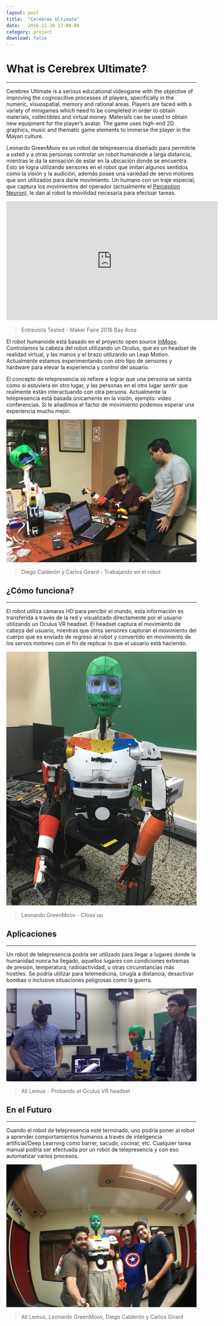 ```yaml
---
layout: post
title:  "Cerebrex Ultimate"
date:   2016-11-30 17:00:00
category: project
download: false
---
```


# What is Cerebrex Ultimate?
***

Cerebrex Ultimate is a serious educational videogame with
the objective of improving the cognoscitive processes of players, specifically in the
numeric, visuospatial, memory and rational areas. Players are faced with a variety of
minigames which need to be completed in order to obtain materials, collectibles and
virtual money. Materials can be used to obtain new equipment for the player’s avatar.
The game uses high-end 2D graphics, music and thematic game elements to immerse
the player in the Mayan culture.

Leonardo GreenMoov es un robot de telepresencia diseñado para permitirle a usted y a otras personas controlar un robot humanoide a larga distancia, mientras le da la sensación de estar en la ubicación donde se encuentra. Esto se logra utilizando sensores en el robot que imitan algunos sentidos como la visión y la audición, además posee una variedad de servo motores que son utilizados para darle movimiento. Un humano con un traje especial, que captura los movimientos del operador (actualmente el [Perception Neuron](https://neuronmocap.com/)), le dan al robot la movilidad necesaria para efectuar tareas.

<iframe width="560" height="315" src="https://www.youtube.com/embed/3GuZiNdeueI" frameborder="0" allowfullscreen></iframe>

> Entrevista Tested - Maker Faire 2016 Bay Area

El robot humanoide está basado en el proyecto open source [InMoov](https://www.inmoov.fr). Controlamos la cabeza del robot utilizando un Oculus, que es un headset de realidad virtual, y las manos y el brazo utilizando un Leap Motion. Actualmente estamos experimentando con otro tipo de sensores y hardware para elevar la experiencia y control del usuario.

El concepto de telepresencia se refiere a lograr que una persona se sienta como si estuviera en otro lugar, y las personas en el otro lugar sentir que realmente están interactuando con otra persona. Actualmente la telepresencia está basada únicamente en la visión, ejemplo: video conferencias. Si le añadimos el factor de movimiento podemos esperar una experiencia mucho mejor.

![Trabajando](/misc/img/projects/leonardo/1.jpg)

> Diego Calderón y Carlos Girard - Trabajando en el robot

## ¿Cómo funciona?
***

El robot utiliza cámaras HD para percibir el mundo, esta información es transferida a través de la red y visualizado directamente por el usuario utilizando un Oculus VR headset. El headset captura el movimiento de cabeza del usuario, mientras que otros sensores capturan el movimiento del cuerpo que es enviado de regreso al robot y convertido en movimiento de los servos motores con el fin de replicar lo que el usuario está haciendo.

![Leonardo GreenMoov](/misc/img/projects/leonardo/2.jpg)

> Leonardo GreenMoov - Close up

## Aplicaciones
***

Un robot de telepresencia podría ser utilizado para llegar a lugares donde la humanidad nunca ha llegado, aquellos lugares con condiciones extremas de presión, temperatura, radioactividad, u otras circunstancias más hostiles. Se podría utilizar para telemedicina, cirugía a distancia, desactivar bombas o inclusive situaciones peligrosas como la guerra.

![VR Headset](/misc/img/projects/leonardo/3.jpg)

> Ali Lemus - Probando el Oculus VR headset

## En el Futuro
***

Cuando el robot de telepresencia esté terminado, uno podría poner al robot a aprender comportamientos humanos a través de inteligencia artificial/Deep Learning como barrer, sacudir, cocinar, etc. Cualquier tarea manual podría ser efectuada por un robot de telepresencia y con eso automatizar varios procesos.

![selfie](/misc/img/projects/leonardo/0.jpg)

> Ali Lemus, Leonardo GreenMoov, Diego Calderón y Carlos Girard